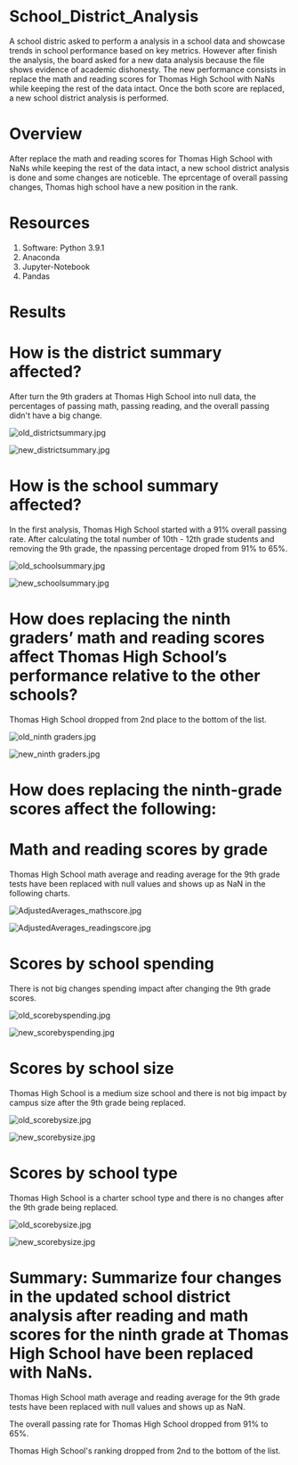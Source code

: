 # School_District_Analysis

A school distric asked to perform a analysis in a school data and showcase trends in school performance based on key metrics. However after finish the analysis, the board asked for a new data analysis because the file shows evidence of academic dishonesty. The new performance consists in replace the math and reading scores for Thomas High School with NaNs while keeping the rest of the data intact. Once the both score are replaced, a new school district analysis is performed. 

# Overview 

After replace the math and reading scores for Thomas High School with NaNs while keeping the rest of the data intact, a new school district analysis is done and some changes are noticeble. The eprcentage of overall passing changes, Thomas high school have a new position in the rank.

# Resources

1. Software: Python 3.9.1
2. Anaconda
3. Jupyter-Notebook
4. Pandas

# Results

# How is the district summary affected?

After turn the 9th graders at Thomas High School into null data, the percentages of passing math, passing reading, and the overall passing didn't have a big change. 

![old_districtsummary.jpg](https://github.com/jeperes/School_District_Analysis/blob/main/resources/old_districtsummary.jpg)

![new_districtsummary.jpg](https://github.com/jeperes/School_District_Analysis/blob/main/resources/new_districtsummary.jpg)

# How is the school summary affected?

In the first analysis, Thomas High School started with a 91% overall passing rate. After calculating the total number of 10th - 12th grade students and removing the 9th grade, the npassing percentage droped from 91% to 65%. 

![old_schoolsummary.jpg](https://github.com/jeperes/School_District_Analysis/blob/main/resources/old_schoolsummary.jpg)

![new_schoolsummary.jpg](https://github.com/jeperes/School_District_Analysis/blob/main/resources/new_schoolsummary.jpg)

# How does replacing the ninth graders’ math and reading scores affect Thomas High School’s performance relative to the other schools?

Thomas High School dropped from 2nd place to the bottom of the list.

![old_ninth graders.jpg](https://github.com/jeperes/School_District_Analysis/blob/main/resources/old_ninth%20graders.jpg)

![new_ninth graders.jpg](https://github.com/jeperes/School_District_Analysis/blob/main/resources/new_ninth%20graders.jpg)

# How does replacing the ninth-grade scores affect the following:

# Math and reading scores by grade

Thomas High School math average and reading average for the 9th grade tests have been replaced with null values and shows up as NaN in the following charts.

![AdjustedAverages_mathscore.jpg](https://github.com/jeperes/School_District_Analysis/blob/main/resources/AdjustedAverages_mathscore.jpg)

![AdjustedAverages_readingscore.jpg](https://github.com/jeperes/School_District_Analysis/blob/main/resources/AdjustedAverages_readingscore.jpg)

# Scores by school spending

There is not big changes spending impact after changing the 9th grade scores.

![old_scorebyspending.jpg](https://github.com/jeperes/School_District_Analysis/blob/main/resources/old_scorebyspending.jpg)

![new_scorebyspending.jpg](https://github.com/jeperes/School_District_Analysis/blob/main/resources/new_scorebyspending.jpg)

# Scores by school size

Thomas High School is a medium size school and there is not big impact by campus size after the 9th grade being replaced.

![old_scorebysize.jpg](https://github.com/jeperes/School_District_Analysis/blob/main/resources/old_scorebysize.jpg)

![new_scorebysize.jpg](https://github.com/jeperes/School_District_Analysis/blob/main/resources/new_scorebysize.jpg)

# Scores by school type

Thomas High School is a charter school type and there is no changes after the 9th grade being replaced.

![old_scorebysize.jpg](https://github.com/jeperes/School_District_Analysis/blob/main/resources/old_scorebytype.jpg)

![new_scorebysize.jpg](https://github.com/jeperes/School_District_Analysis/blob/main/resources/new_scorebytype.jpg)

# Summary: Summarize four changes in the updated school district analysis after reading and math scores for the ninth grade at Thomas High School have been replaced with NaNs.

Thomas High School math average and reading average for the 9th grade tests have been replaced with null values and shows up as NaN.

The overall passing rate for Thomas High School dropped from 91% to 65%.

Thomas High School's ranking dropped from 2nd to the bottom of the list.


